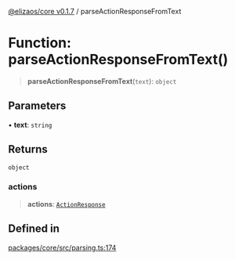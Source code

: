 [@elizaos/core v0.1.7](../index.md) / parseActionResponseFromText

# Function: parseActionResponseFromText()

> **parseActionResponseFromText**(`text`): `object`

## Parameters

• **text**: `string`

## Returns

`object`

### actions

> **actions**: [`ActionResponse`](../interfaces/ActionResponse.md)

## Defined in

[packages/core/src/parsing.ts:174](https://github.com/ai16z/eliza/blob/main/packages/core/src/parsing.ts#L174)
